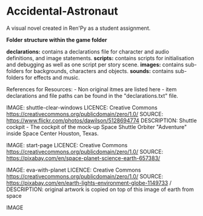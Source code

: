 # Accidental-Astronaut
A visual novel created in Ren'Py as a student assignment.

**Folder structure within the game folder** 

**declarations:** contains a declarations file for character and audio definitions, and image statements. 
**scripts:** contains scripts for initialisation and debugging as well as one script per story scene. 
**images:** contains sub-folders for backgrounds, characters and objects. 
**sounds:** contains sub-folders for effects and music.


References for Resources: - Non original itmes are listed here - item declarations and file paths can be found in the "declarations.txt" file.

IMAGE: shuttle-clear-windows
LICENCE: Creative Commons https://creativecommons.org/publicdomain/zero/1.0/
SOURCE: https://www.flickr.com/photos/dawilson/5128694774
DESCRIPTION: Shuttle cockpit - The cockpit of the mock-up Space Shuttle Orbiter "Adventure" inside Space Center Houston, Texas.

IMAGE: start-page
LICENCE: Creative Commons https://creativecommons.org/publicdomain/zero/1.0/
SOURCE: https://pixabay.com/en/space-planet-science-earth-657383/

IMAGE: eva-with-planet
LICENCE: Creative Commons https://creativecommons.org/publicdomain/zero/1.0/
SOURCE: https://pixabay.com/en/earth-lights-environment-globe-1149733 /
DESCRIPTION: original artwork is copied on top of this image of earth from space

IMAGE




